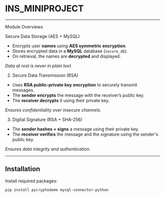 # INS_MINIPROJECT

---

 Module Overviews

 Secure Data Storage (AES + MySQL)

- Encrypts user **names** using **AES symmetric encryption**.
- Stores encrypted data in a **MySQL** database (`secure_db`).
- On retrieval, the names are **decrypted** and displayed.
  
 *Data at rest is never in plain text.*

 2.  Secure Data Transmission (RSA)

- Uses **RSA public-private key encryption** to securely transmit messages.
- The **sender encrypts** the message with the receiver’s public key.
- The **receiver decrypts** it using their private key.

 *Ensures confidentiality over insecure channels.*

 3.  Digital Signature (RSA + SHA-256)

- The **sender hashes + signs** a message using their private key.
- The **receiver verifies** the message and the signature using the sender's public key.

 *Ensures data integrity and authentication.*

---

## Installation

Install required packages:

```bash
pip install pycryptodome mysql-connector-python
